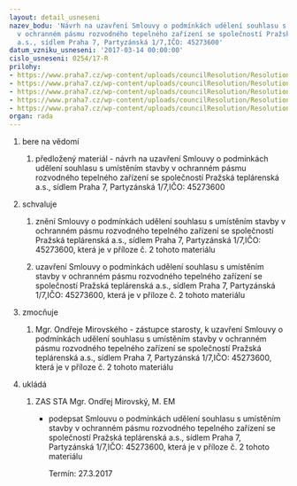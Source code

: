 ```yaml
---
layout: detail_usneseni
nazev_bodu: 'Návrh na uzavření Smlouvy o podmínkách udělení souhlasu s umístěním stavby
  v ochranném pásmu rozvodného tepelného zařízení se společností Pražská teplárenská
  a.s., sídlem Praha 7, Partyzánská 1/7,IČO: 45273600'
datum_vzniku_usneseni: '2017-03-14 00:00:00'
cislo_usneseni: 0254/17-R
prilohy:
- https://www.praha7.cz/wp-content/uploads/councilResolution/Resolutions/28937/export/PT_smlouva_uLeten_vodarny~179197.docx
- https://www.praha7.cz/wp-content/uploads/councilResolution/Resolutions/28937/export/SmlouvaPT_Rekonstrukce_zelene_plochy_P71~179196.docx
- https://www.praha7.cz/wp-content/uploads/councilResolution/Resolutions/28937/export/PTpriloha1sml~179195.jpg
- https://www.praha7.cz/wp-content/uploads/councilResolution/Resolutions/28937/export/Vypisprazskateplarenska~179194.pdf
- https://www.praha7.cz/wp-content/uploads/councilResolution/Resolutions/28937/export/export~296501.pdf
organ: rada
---
```

<ol class="urzList_view" id="urzList">
<li class="urzClass1" id=""><span name="1">bere na vědomí</span> 
<ol class="urzOlClass">
<li class="urzClass2" style="TEXT-ALIGN: left" id=""><span><p>předložený materiál - návrh na uzavření Smlouvy o podmínkách udělení souhlasu s umístěním stavby v ochranném pásmu rozvodného tepelného zařízení se společností Pražská teplárenská a.s., sídlem Praha 7, Partyzánská 1/7,IČO: 45273600</p></span></li></ol></li>
<li class="urzClass1" id=""><span name="24">schvaluje</span> 
<ol class="urzOlClass">
<li class="urzClass2" style="TEXT-ALIGN: left" id=""><span><p>znění&nbsp;Smlouvy o podmínkách udělení souhlasu s umístěním stavby v ochranném pásmu rozvodného tepelného zařízení se společností Pražská teplárenská a.s., sídlem Praha 7, Partyzánská 1/7,IČO: 45273600, která je v příloze č. 2 tohoto materiálu</p></span></li>
<li class="urzClass2" style="TEXT-ALIGN: left" id=""><span><p>uzavření Smlouvy o podmínkách udělení souhlasu s umístěním stavby v ochranném pásmu rozvodného tepelného zařízení se společností Pražská teplárenská a.s., sídlem Praha 7, Partyzánská 1/7,IČO: 45273600, která je v příloze č. 2 tohoto materiálu</p></span></li></ol></li>
<li class="urzClass1" id=""><span name="41">zmocňuje</span> 
<ol class="urzOlClass">
<li class="urzClass2" style="TEXT-ALIGN: left" id=""><span><p>Mgr. Ondřeje Mirovského - zástupce starosty, k uzavření Smlouvy o podmínkách udělení souhlasu s umístěním stavby v ochranném pásmu rozvodného tepelného zařízení se společností Pražská teplárenská a.s., sídlem Praha 7, Partyzánská 1/7,IČO: 45273600, která je v příloze č. 2 tohoto materiálu</p></span></li></ol></li><li class="urzClass1" id="urzUkoly"><span name="1">ukládá</span><ol class="urzOlClass"><li class="urzClass2"><span><p>ZAS STA Mgr. Ondřej Mirovský, M. EM</p></span><ul class="urzUlClass"><li class="urzClass3"><span><p>podepsat Smlouvu o podmínkách udělení souhlasu s umístěním stavby v ochranném pásmu rozvodného tepelného zařízení se společností Pražská teplárenská a.s., sídlem Praha 7, Partyzánská 1/7,IČO: 45273600, která je v příloze č. 2 tohoto materiálu</p></span><span class="urzUkolTermin">  Termín:&nbsp;27.3.2017</span></li></ul></li></ol></li>
</ol>